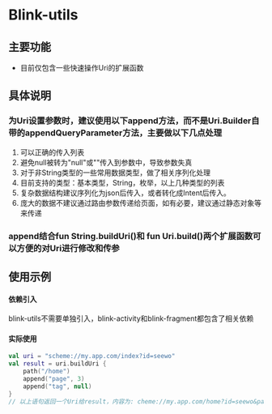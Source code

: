 # Blink-utils

## 主要功能

- 目前仅包含一些快速操作Uri的扩展函数

## 具体说明

### 为Uri设置参数时，建议使用以下append方法，而不是Uri.Builder自带的appendQueryParameter方法，主要做以下几点处理

1. 可以正确的传入列表
2. 避免null被转为"null"或""传入到参数中，导致参数失真
3. 对于非String类型的一些常用数据类型，做了相关序列化处理
4. 目前支持的类型：基本类型，String，枚举，以上几种类型的列表
5. 复杂数据结构建议序列化为json后传入，或者转化成Intent后传入。
6. 庞大的数据不建议通过路由参数传递给页面，如有必要，建议通过静态对象等来传递

### append结合fun String.buildUri()和 fun Uri.build()两个扩展函数可以方便的对Uri进行修改和传参

## 使用示例

#### 依赖引入

blink-utils不需要单独引入，blink-activity和blink-fragment都包含了相关依赖

#### 实际使用

```kotlin
val uri = "scheme://my.app.com/index?id=seewo"
val result = uri.buildUri {
    path("/home")
    append("page", 3)
    append("tag", null)
}
// 以上语句返回一个Uri给result，内容为: cheme://my.app.com/home?id=seewo&page=3
```
